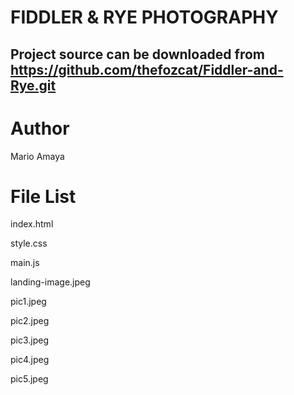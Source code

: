 FIDDLER & RYE PHOTOGRAPHY
===

Project source can be downloaded from https://github.com/thefozcat/Fiddler-and-Rye.git
---

Author
===
Mario Amaya


File List
===
index.html

style.css

main.js

landing-image.jpeg

pic1.jpeg

pic2.jpeg

pic3.jpeg

pic4.jpeg

pic5.jpeg